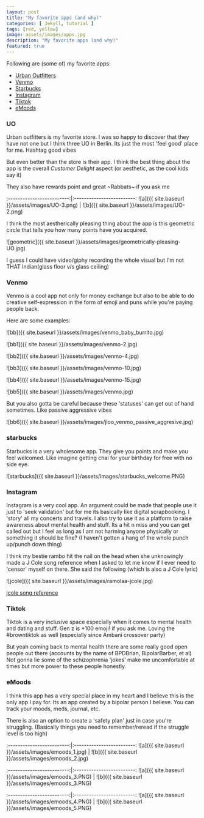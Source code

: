 ```yaml
---
layout: post
title: "My favorite apps (and why)"
categories: [ Jekyll, tutorial ]
tags: [red, yellow]
image: assets/images/apps.jpg
description: "My favorite apps (and why)"
featured: true
---
```

Following are (some of) my favorite apps:

- [Urban Outfitters](#UO)
- [Venmo](#Venmo)
- [Starbucks](#starbucks)
- [Instagram](#Instagram)
- [Tiktok](#Tiktok)
- [eMoods](#eMoods)

### UO

Urban outfitters is my favorite store. I was so happy to discover that they have not one but I think three UO in Berlin. Its just the most 'feel good' place for me. Hashtag good vibes

But even better than the store is their app. I think the best thing about the app is the overall _Customer Delight_ aspect (or aesthetic, as the cool kids say it)

They also have rewards point and great ~Rabbats~ if you ask me

:-------------------------:|:-------------------------:
![a]({{ site.baseurl }}/assets/images/UO-3.png)  |  ![b]({{ site.baseurl }}/assets/images/UO-2.png)

I think the most aestherically pleasing thing about the app is this geometric circle that tells you how many points have you acquired.

![geometric]({{ site.baseurl }}/assets/images/geometrically-pleasing-UO.jpg)


I guess I could have video/giphy recording the whole visual but I'm not THAT Indian(glass floor v/s glass ceiling)

### Venmo

Venmo is a cool app not only for money exchange but also to be able to do creative self-expression in the form of emoji and puns while you're paying people back.

Here are some examples:

![bb]({{ site.baseurl }}/assets/images/venmo_baby_burrito.jpg)

![bb1]({{ site.baseurl }}/assets/images/venmo-2.jpg)

![bb2]({{ site.baseurl }}/assets/images/venmo-4.jpg)

![bb3]({{ site.baseurl }}/assets/images/venmo-10.jpg)

![bb4]({{ site.baseurl }}/assets/images/venmo-15.jpg)

![bb5]({{ site.baseurl }}/assets/images/venmo.jpg)

But you also gotta be careful because these 'statuses' can get out of hand sometimes. Like passive aggressive vibes

![bb6]({{ site.baseurl }}/assets/images/jloo_venmo_passive_aggresive.jpg)

### starbucks

Starbucks is a very wholesome app. They give you points and make you feel welcomed. Like imagine getting chai for your birthday for free with no side eye.

![starbucks]({{ site.baseurl }}/assets/images/starbucks_welcome.PNG)

### Instagram

Instagram is a very cool app. An argument could be made that people use it just to 'seek validation' but for me its basically like digital scrapbooking. I 'story' all my concerts and travels. I also try to use it as a platform to raise awareness about mental health and stuff. Its a hit n miss and you can get called out but I feel as long as I am not harming anyone physically or something it should be fine? (I haven't gotten a hang of the whole punch up/punch down thing)

I think my bestie rambo hit the nail on the head when she unknowingly made a J Cole song reference when I asked to let me know if I ever need to 'censor' myself on there. She said the following (which is also a J Cole lyric)

![jcole]({{ site.baseurl }}/assets/images/ramolaa-jcole.jpg)

[jcole song reference](https://open.spotify.com/track/5O59s7bCgTFsXDXlWecyQ1?si=kFgYx2sASp6EpNonahWjhQ&context=spotify%3Asearch%3Aappa)

### Tiktok

Tiktok is a very inclusive space especially when it comes to mental health and dating and stuff. Gen z is *100 emoji! if you ask me. Loving the #browntiktok as well (especially since Ambani crossover party)

But yeah coming back to mental health there are some really good open people out there (accounts by the name of BPDBrian, BipolarBarber, et al)
Not gonna lie some of the schizophrenia 'jokes' make me uncomfortable at times but more power to these people honestly.

### eMoods

I think this app has a very special place in my heart and I believe this is the only app I pay for. Its an app created by a bipolar person I believe. You can track your moods, meds, journal, etc.

There is also an option to create a 'safety plan' just in case you're struggling. (Basically things you need to remember/reread if the struggle level is too high)

:-------------------------:|:-------------------------:
![a]({{ site.baseurl }}/assets/images/emoods_1.jpg)  |  ![b]({{ site.baseurl }}/assets/images/emoods_2.jpg)

:-------------------------:|:-------------------------:
![a]({{ site.baseurl }}/assets/images/emoods_3.PNG)  |  ![b]({{ site.baseurl }}/assets/images/emoods_3.PNG)

:-------------------------:|:-------------------------:
![a]({{ site.baseurl }}/assets/images/emoods_4.PNG)  |  ![b]({{ site.baseurl }}/assets/images/emoods_5.PNG)
